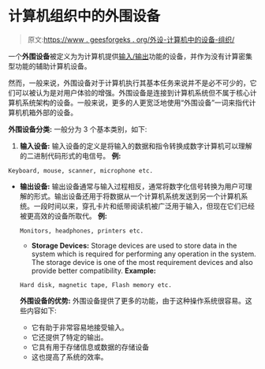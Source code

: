 # 计算机组织中的外围设备

> 原文:[https://www . geesforgeks . org/外设-计算机中的设备-组织/](https://www.geeksforgeeks.org/peripherals-devices-in-computer-organization/)

一个**外围设备**被定义为为计算机提供[输入/输出](https://www.geeksforgeeks.org/io-interface-interrupt-dma-mode/)功能的设备，并作为没有计算密集型功能的辅助计算机设备。

然而，一般来说，外围设备对于计算机执行其基本任务来说并不是必不可少的，它们可以被认为是对用户体验的增强。外围设备是连接到计算机系统但不属于核心计算机系统架构的设备。一般来说，更多的人更宽泛地使用“外围设备”一词来指代计算机机箱外部的设备。

**外围设备分类:**
一般分为 3 个基本类别，如下:

1.  **输入设备:**
    输入设备的定义是将输入的数据和指令转换成数字计算机可以理解的二进制代码形式的电信号。
    **例:**

```
Keyboard, mouse, scanner, microphone etc. 
```

*   **输出设备:**
    输出设备通常与输入过程相反，通常将数字化信号转换为用户可理解的形式。输出设备还用于将数据从一个计算机系统发送到另一个计算机系统。一段时间以来，穿孔卡片和纸带阅读机被广泛用于输入，但现在它们已经被更高效的设备所取代。
    **例:**

    ```
    Monitors, headphones, printers etc. 
    ```

    *   **Storage Devices:**
    Storage devices are used to store data in the system which is required for performing any operation in the system. The storage device is one of the most requirement devices and also provide better compatibility.
    **Example:**

    ```
    Hard disk, magnetic tape, Flash memory etc. 
    ```

    **外围设备的优势:**
    外围设备提供了更多的功能，由于这种操作系统很容易。这些内容如下:

    *   它有助于非常容易地接受输入。
    *   它还提供了特定的输出。
    *   它具有用于存储信息或数据的存储设备
    *   这也提高了系统的效率。